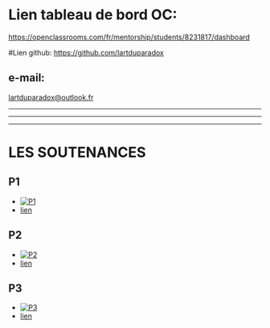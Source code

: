 # Lien tableau de bord OC: 
https://openclassrooms.com/fr/mentorship/students/8231817/dashboard

#Lien github: 
https://github.com/lartduparadox

## e-mail: 
lartduparadox@outlook.fr

---
---
---

# LES SOUTENANCES

## P1
- [![P1](https://camo.githubusercontent.com/7dff6c80fcd48e7399dec96a0aee46d31ef4df98b1d1a285801b9e99977d693e/68747470733a2f2f692e696d6775722e636f6d2f764b62324631422e706e67)](https://oc-visio-archive.s3.eu-west-1.amazonaws.com/46969134/6e8b9945-6ce9-45bb-b85a-023689707644/archive.mp4?X-Amz-Content-Sha256=UNSIGNED-PAYLOAD&X-Amz-Algorithm=AWS4-HMAC-SHA256&X-Amz-Credential=AKIAJ3OEUN7A5K7BWS3Q%2F20220619%2Feu-west-1%2Fs3%2Faws4_request&X-Amz-Date=20220619T114512Z&X-Amz-SignedHeaders=host&X-Amz-Expires=3600&X-Amz-Signature=9c87df06c74c2eb1370a6398a417617c27dd4b5e5878b54cb4c34b84701a6ac2 "P1")
- [lien](https://openclassrooms.com/fr/users/8231817/paths/185/projects/746/project-evaluation)

## P2
- [![P2](https://camo.githubusercontent.com/7dff6c80fcd48e7399dec96a0aee46d31ef4df98b1d1a285801b9e99977d693e/68747470733a2f2f692e696d6775722e636f6d2f764b62324631422e706e67)](https://oc-visio-archive.s3.eu-west-1.amazonaws.com/46969134/f9a5ab55-f91d-4fa3-985b-9badac649d46/archive.mp4?X-Amz-Content-Sha256=UNSIGNED-PAYLOAD&X-Amz-Algorithm=AWS4-HMAC-SHA256&X-Amz-Credential=AKIAJ3OEUN7A5K7BWS3Q%2F20220619%2Feu-west-1%2Fs3%2Faws4_request&X-Amz-Date=20220619T114514Z&X-Amz-SignedHeaders=host&X-Amz-Expires=3600&X-Amz-Signature=f781ddfe8d695aaa9d3b7997a307c7c73609146d93a2c2ff6327fb483326dcdb "P2")
- [lien](https://openclassrooms.com/fr/users/8231817/paths/185//projects/639/project-evaluation)

## P3
- [![P3](https://camo.githubusercontent.com/7dff6c80fcd48e7399dec96a0aee46d31ef4df98b1d1a285801b9e99977d693e/68747470733a2f2f692e696d6775722e636f6d2f764b62324631422e706e67)](https://www.youtube.com/watch?v=jeRVr8LShDw&ab_channel=EricAllain "P3")
- [lien](https://openclassrooms.com/fr/users/8231817/paths/185//projects/637/project-evaluation)

